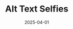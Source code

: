 ---
title: Alt Text Selfies
description: A project that explores written self-portraits. Very neat!
url: https://alttextselfies.net/
date: 2025-04-01
rss: true
---